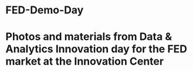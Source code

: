 # FED-Demo-Day

# Photos and materials from Data & Analytics Innovation day for the FED market at the Innovation Center
